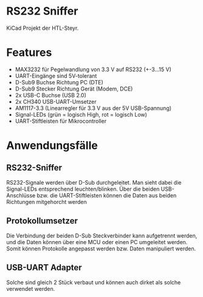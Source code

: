 RS232 Sniffer
=============

KiCad Projekt der HTL-Steyr. 

# Features
* MAX3232 für Pegelwandlung von 3.3 V auf RS232 (+-3...15 V)
* UART-Eingänge sind 5V-tolerant
* D-Sub9 Buchse Richtung PC (DTE)
* D-Sub9 Stecker Richtung Gerät (Modem, DCE)
* 2x USB-C Buchse (USB 2.0)
* 2x CH340 USB-UART-Umsetzer
* AM1117-3.3 (Linearregler für 3.3 V aus der 5V USB-Spannung)
* Signal-LEDs (grün = logisch High, rot = logisch Low)
* UART-Stiftleisten für Mikrocontroller

# Anwendungsfälle
## RS232-Sniffer
RS232-Signale werden über D-Sub durchgeleitet. Man sieht dabei die Signal-LEDs entsprechend leuchten/blinken. 
Über die beiden USB-Anschlüsse bzw. die UART-Stiftleisten können die Daten aus beiden Richtungen mitgehorcht werden

## Protokollumsetzer
Die Verbindung der beiden D-Sub Steckverbinder kann aufgetrennt werden, und die Daten können über eine MCU oder einen PC umgeleitet werden. 
Somit können Protokolle angepasst werden bzw. Daten manipuliert werden. 

## USB-UART Adapter
Solche sind gleich 2 Stück verbaut und können auch dirket als solche verwendet werden. 

